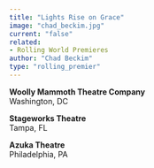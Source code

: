 ```yaml
---
title: "Lights Rise on Grace"
image: "chad_beckim.jpg"
current: "false"
related:
- Rolling World Premieres
author: "Chad Beckim"
type: "rolling_premier"
---
```


**Woolly Mammoth Theatre Company**\
Washington, DC

**Stageworks Theatre**\
Tampa, FL

**Azuka Theatre**\
Philadelphia, PA
